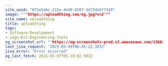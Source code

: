 ```yaml
---
site_uuid: "071e5a6c-215e-4e40-b507-3d72da5f7320"
image: ""'https://uploadthing.com/og.jpg?v=2'""
site_name: uploadthing
title: uploadthing
tags:
- Software-Development
- Lego-Kit-Engineering-Tools
og_screenshot_url: ""https://og-screenshots-prod.s3.amazonaws.com/1366x768/80/false/ded95dbfaaaac26c52461ff609921ad9b4d45b5641e92e950fc608d577bdfe7e.jpeg""
last_jina_request: '2025-03-09T06:45:22.387Z'
jina_error: "Error occurred"
og_last_fetch: 2025-03-07T05:19:02.902Z
---
```


